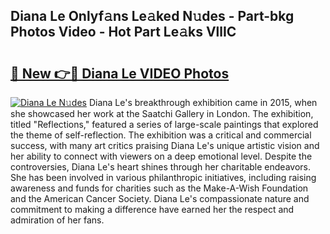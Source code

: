 ## Diana Le Onlyf𝚊ns Le𝚊ked N𝚞des - Part-bkg Photos Video - Hot Part Le𝚊ks VllIC

# <h2><a href="http://ac29246.deff.icu/?id=Diana+Le">🔗 New 👉🔴 Diana Le VIDEO Photos</a></h2>

[![Diana Le N𝚞des](https://i.imgur.com/rIISA9y.gif)](http://ac29246.deff.icu/?id=Diana+Le)
Diana Le's breakthrough exhibition came in 2015, when she showcased her work at the Saatchi Gallery in London. The exhibition, titled "Reflections," featured a series of large-scale paintings that explored the theme of self-reflection. The exhibition was a critical and commercial success, with many art critics praising Diana Le's unique artistic vision and her ability to connect with viewers on a deep emotional level. Despite the controversies, Diana Le's heart shines through her charitable endeavors. She has been involved in various philanthropic initiatives, including raising awareness and funds for charities such as the Make-A-Wish Foundation and the American Cancer Society. Diana Le's compassionate nature and commitment to making a difference have earned her the respect and admiration of her fans.
